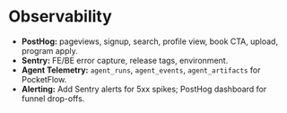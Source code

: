 # Observability
- **PostHog:** pageviews, signup, search, profile view, book CTA, upload, program apply.
- **Sentry:** FE/BE error capture, release tags, environment.
- **Agent Telemetry:** `agent_runs`, `agent_events`, `agent_artifacts` for PocketFlow.
- **Alerting:** Add Sentry alerts for 5xx spikes; PostHog dashboard for funnel drop-offs.
